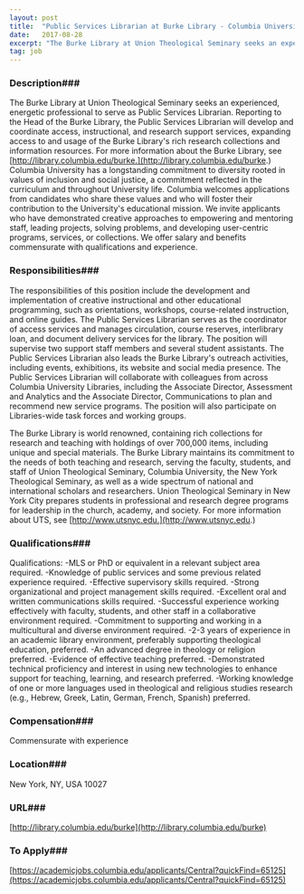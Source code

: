 ```yaml
---
layout: post
title:  "Public Services Librarian at Burke Library - Columbia University Libraries"
date:   2017-08-28
excerpt: "The Burke Library at Union Theological Seminary seeks an experienced, energetic professional to serve as Public Services Librarian. Reporting to the Head of the Burke Library, the Public Services Librarian will develop and coordinate access, instructional, and research support services, expanding access to and usage of the Burke Library's rich..."
tag: job
---
```


### Description###

The Burke Library at Union Theological Seminary seeks an experienced, energetic professional to serve as Public Services Librarian. Reporting to the Head of the Burke Library, the Public Services Librarian will develop and coordinate access, instructional, and research support services, expanding access to and usage of the Burke Library's rich research collections and information resources. For more information about the Burke Library, see [http://library.columbia.edu/burke.](http://library.columbia.edu/burke.)
Columbia University has a longstanding commitment to diversity rooted in values of inclusion and social justice, a commitment reflected in the curriculum and throughout University life. Columbia welcomes applications from candidates who share these values and who will foster their contribution to the University's educational mission. We invite applicants who have demonstrated creative approaches to empowering and mentoring staff, leading projects, solving problems, and developing user-centric programs, services, or collections. We offer salary and benefits commensurate with qualifications and experience. 


### Responsibilities###

The responsibilities of this position include the development and implementation of creative instructional and other educational programming, such as orientations, workshops, course-related instruction, and online guides. The Public Services Librarian serves as the coordinator of access services and manages circulation, course reserves, interlibrary loan, and document delivery services for the library. The position will supervise two support staff members and several student assistants. The Public Services Librarian also leads the Burke Library's outreach activities, including events, exhibitions, its website and social media presence. The Public Services Librarian will collaborate with colleagues from across Columbia University Libraries, including the Associate Director, Assessment and Analytics and the Associate Director, Communications to plan and recommend new service programs. The position will also participate on Libraries-wide task forces and working groups.

The Burke Library is world renowned, containing rich collections for research and teaching with holdings of over 700,000 items, including unique and special materials. The Burke Library maintains its commitment to the needs of both teaching and research, serving the faculty, students, and staff of Union Theological Seminary, Columbia University, the New York Theological Seminary, as well as a wide spectrum of national and international scholars and researchers. Union Theological Seminary in New York City prepares students in professional and research degree programs for leadership in the church, academy, and society. For more information about UTS, see [http://www.utsnyc.edu.](http://www.utsnyc.edu.)


### Qualifications###

Qualifications:
-MLS or PhD or equivalent in a relevant subject area required.
-Knowledge of public services and some previous related experience required.
-Effective supervisory skills required.
-Strong organizational and project management skills required.
-Excellent oral and written communications skills required.
-Successful experience working effectively with faculty, students, and other staff in a collaborative environment required.
-Commitment to supporting and working in a multicultural and diverse environment required.
-2-3 years of experience in an academic library environment, preferably supporting theological education, preferred.
-An advanced degree in theology or religion preferred.
-Evidence of effective teaching preferred.
-Demonstrated technical proficiency and interest in using new technologies to enhance support for teaching, learning, and research preferred.
-Working knowledge of one or more languages used in theological and religious studies research (e.g., Hebrew, Greek, Latin, German, French, Spanish) preferred.


### Compensation###

Commensurate with experience


### Location###

New York, NY, USA 10027


### URL###

[http://library.columbia.edu/burke](http://library.columbia.edu/burke)

### To Apply###

[https://academicjobs.columbia.edu/applicants/Central?quickFind=65125](https://academicjobs.columbia.edu/applicants/Central?quickFind=65125)





